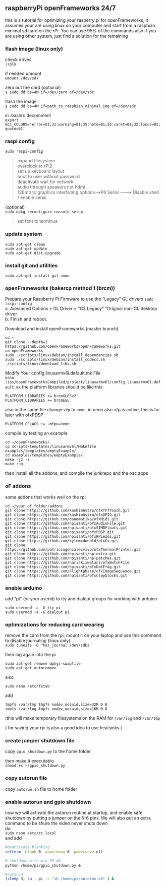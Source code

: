 ## raspberryPi openFrameworks 24/7
this is a tutorial for optimizing your rasperry pi for openFrameworks, it assumes your are using linux on your computer and start from a raspbian minimal sd card on the rPi. You can use 95% of the commands also if you are using other system, just find a solution for the remaining


### flash image (linux only)
check drives  
`lsblk`  
  
if needed umount  
`umount /dev/sdx`  
  
zero out the card (optional)   
`$ sudo dd bs=4M if=/dev/zero of=/dev/sdx`  
  
flash the image  
`$ sudo dd bs=4M if=path_to_raspbian_minimal.img of=/dev/sdx`  


in .bashrc decomment   
`export GCC_COLORS='error=01;31:warning=01;35:note=01;36:caret=01;32:locus=01:quote=01'`

### raspi config

`sudo raspi-config  `
>expand filesystem  
>overclock to rPi2  
>set up keyboard layout  
>boot to user without password  
>deactivate wait for network  
>audio through speakers not hdmi  
>128mb to graphics
>interfacing options-->P6 Serial ---> Disable shell / enable serial

(optional)  
`sudo dpkg-reconfigure console-setup`  
>set font to terminus

### update system
```
sudo apt-get clean  
sudo apt-get update
sudo apt-get dist-upgrade
```


### install git and utilities
`sudo apt-get install git nmon`  

   
### openFrameworks (bakercp method 1 (brcm))

Prepare your Raspberry Pi Firmware to use the “Legacy” GL drivers
`sudo raspi-config`   
a. Advanced Options > GL Driver > “G3 Legacy” "Original non-GL desktop driver   
b. Finish and reboot.   
   
Download and install openFrameworks (master branch)   
```console
cd ~
git clone --depth=1 https://github.com/openFrameworks/openFrameworks.git
cd openFrameworks
sudo ./scripts/linux/debian/install_dependencies.sh
sudo ./scripts/linux/debian/install_codecs.sh
./scripts/linux/download_libs.sh
```
Modify Your config.linuxarmv6l.default.mk File   
`nano libs/openFrameworksCompiled/project/linuxarmv6l/config.linuxarmv6l.default.mk`
the platform libraries should be like this:
```
PLATFORM_LIBRARIES += brcmGLESv2
PLATFORM_LIBRARIES += brcmEGL
```
also in the same file change `vfp` to `neon`, in neon also vfp is active, this is for later with ofxPDSP
```
PLATFORM_CFLAGS += -mfpu=neon
```
compile by testing an example
```console
cd ~/openFrameworks/
cp scripts/templates/linuxarmv6l/Makefile examples/templates/emptyExample/
cd examples/templates/emptyExample/
make -j2 -s
make run
```

then install all the addons, and compile the junkrepo and the osc apps


### oF addons

some addons that works well on the rpi

```
cd ~/your_of_folder/addons  
git clone https://github.com/kashimAstro/ofxTFTTouch.git  
git clone https://github.com/kashimAstro/ofxGPIO.git  
git clone https://github.com/danomatika/ofxMidi.git  
git clone https://github.com/npisanti/ofxAudioFile.git  
git clone https://github.com/npisanti/ofxSIMDFloats.git  
git clone https://github.com/npisanti/ofxPDSP.git  
git clone https://github.com/npisanti/ofxRPiezos.git  
git clone https://github.com/kylemcdonald/ofxCv.git
git clone https://github.com/patriciogonzalezvivo/ofxThermalPrinter.git  
git clone https://github.com/npisanti/np-extra.git
git clone https://github.com/npisanti/np-patches.git
git clone https://github.com/nariakiiwatani/ofxWatchFile
git clone https://github.com/npisanti/ofxDotFrag.git
git clone https://github.com/Flightphase/ofxImageSequence.git
git clone https://github.com/npisanti/ofxClayblocks.git

```

### enable arduino

add "pi" (or your userid) to tty and dialout groups for working with arduino  
```
sudo usermod -a -G tty pi
sudo usermod -a -G dialout pi
```


### optimizations for reducing card wearing
remove the card from the rpi, mount it on your laptop and use this command to disable journaling (linux only)  
`sudo tune2fs -O ^has_journal /dev/sdb2`  

then log again into the pi  
```
sudo apt-get remove dphys-swapfile
sudo apt-get autoremove
```

also 
```
sudo nano /etc/fstab
```
add  
```
tmpfs /var/tmp tmpfs nodev,nosuid,size=32M 0 0  
tmpfs /var/log tmpfs nodev,nosuid,size=16M 0 0  
```
(this will make temporary filesystems on the RAM for `/var/log` and `/var/tmp`

( for saving your rpi is also a good idea to use heatsinks )


### create jumper shutdown file

copy `gpio_shutdown.py` to the home folder   
   
then make it executable   
`chmod +x ~/gpio_shutdown.py`
   
   
### copy autorun file
copy `autorun.sh` file to home folder
   
    
### enable autorun and gpio shutdown
now we will activate the autorun routine at startup, and enable safe shutdown by putting a jumper on the 5-6 pins. We will also put an extra command to be shure the video never shuts down  
do  
`sudo nano /etc/rc.local`  
and add  
```sh
#deactivate blanking 
setterm -blank 0 -powerdown 0 -powersave off

# shutdown with pin 39-40
python /home/pi/gpio_shutdown.py &

#autorun
(sleep 3; su - pi -c "sh /home/pi/autorun.sh" ) &
```   
